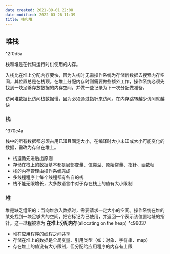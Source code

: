 ```yaml
---
date created: 2021-09-01 22:08
date modified: 2022-03-26 11:39
title: 栈和堆
---
```

## 堆栈

^2f0d5a

栈和堆是在代码运行时供使用的内存。

入栈比在堆上分配内存要快，因为入栈时无需操作系统为存储新数据去搜索内存空间，其位置总是在栈顶。在堆上分配内存时则需要做些额外工作，操作系统必须先找到一块足够存放数据的内存空间，并做一些记录为下一次分配做准备。

访问堆数据比访问栈数据慢，因为必须通过指针来访问。在内存跳转越少访问就越快
### 栈

^370c4a

栈中的所有数据都必须占用已知且固定大小，在编译时大小未知或大小可能变化的数据，需改为存储在堆上。
- 栈遵循先进后出原则
- 存储在栈上的数据基本都是局部变量、值类型、原始常量、指针、函数帧
- 栈的内存管理由操作系统完成
- 多线程程序上每个线程都有各自的栈
- 栈不能无限增长，大多数语言中对于存在栈上的值有大小限制
### 堆
堆是缺乏组织的：当向堆放入数据时，需要请求一定大小的空间。操作系统在堆的某处找到一块足够大的空间，把它标记为已使用，并返回一个表示该位置地址的指针。这一过程被称为 **在堆上分配内存**(allocating on the heap) ^c96037
- 堆在应用程序的线程之间共享
- 存储在堆上的数据是全局变量、引用类型（如：对象、字符串、map）
- 存在堆上的值没有大小限制，但分配给应用程序的内存有上限